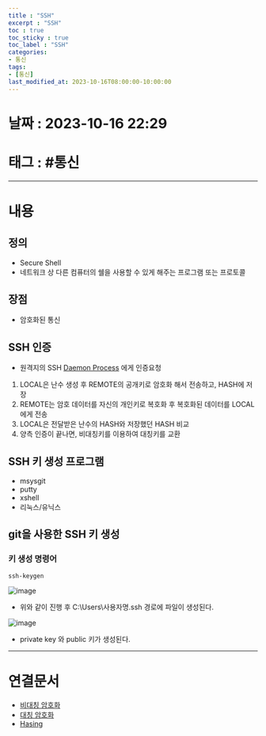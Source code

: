 ```yaml
---
title : "SSH"
excerpt : "SSH"
toc : true
toc_sticky : true
toc_label : "SSH"
categories:
- 통신
tags:
- [통신]
last_modified_at: 2023-10-16T08:00:00-10:00:00
---
```


# 날짜 : 2023-10-16 22:29

# 태그 : #통신
---

# 내용

## 정의
- Secure Shell
- 네트워크 상 다른 컴퓨터의 쉘을 사용할 수 있게 해주는 프로그램 또는 프로토콜

## 장점
- 암호화된 통신

## SSH 인증
- 원격지의 SSH [Daemon Process](../../servercommon/servercommon-Daemon-Process) 에게 인증요청
1. LOCAL은 난수 생성 후 REMOTE의 공개키로 암호화 해서 전송하고, HASH에 저장
2. REMOTE는 암호 데이터를 자신의 개인키로 복호화 후 복호화된 데이터를 LOCAL에게 전송
3. LOCAL은 전달받은 난수의 HASH와 저장했던 HASH 비교
4. 양측 인증이 끝나면, 비대칭키를 이용하여 대칭키를 교환

## SSH 키 생성 프로그램
- msysgit
- putty
- xshell
- 리눅스/유닉스

## git을 사용한 SSH 키 생성

### 키 생성 명령어
```
ssh-keygen
```
  
![image](../../assets/images/GitSSHKeyResult.png)
- 위와 같이 진행 후 C:\Users\사용자명\.ssh 경로에 파일이 생성된다.
  
![image](../../assets/images/SSHKeyFile.png)
- private key 와 public 키가 생성된다.

---

# 연결문서
- [비대칭 암호화](../../암복호화/암복호화-비대칭-암호화)
- [대칭 암호화](../../암복호화/암복호화-대칭-암호화)
- [Hasing](../../암복호화/암복호화-Hasing)